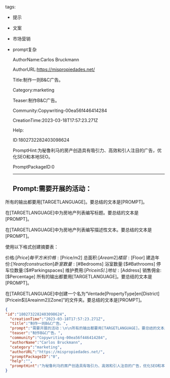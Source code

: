   tags: 
- 提示
- 文案
- 市场营销
- prompt复杂

  AuthorName:Carlos Bruckmann

  AuthorURL:https://mispropiedades.net/

  Title:制作一则B&C广告。

  Category:marketing

  Teaser:制作B&C广告。

  Community:Copywriting-00ea56f446414284

  CreationTime:2023-03-18T17:57:23.271Z

  Help:

  ID:1802732282403098624

  PromptHint:为秘鲁利马的房产创造具有吸引力、高效和引人注目的广告，优化SEO和本地SEO。

  PromptPackageID:0

  ---

  ## Prompt:需要开展的活动：

所有的输出都要用[TARGETLANGUAGE]。要总结的文本是[PROMPT]。

在[TARGETLANGUAGE]中为房地产列表编写标题。要总结的文本是[PROMPT]。

在[TARGETLANGUAGE]中为房地产列表编写描述性文本。要总结的文本是[PROMPT]。

使用以下格式创建摘要表：

价格:[$Price]
每平方米价格:[$Price/m2]
总面积:[$Aream2]
楼层:[$Floor]
建造年份:[$Yearofconstruction]
卧室数量:[$#Bedrooms]
浴室数量:[$#Bathrooms]
停车位数量:[$#Parkingspaces]
维护费用:[$PriceinS/.]
地址:[$Address]
销售佣金:[$Percentage]
所有的输出都要用[TARGETLANGUAGE]。要总结的文本是[PROMPT]。

在[TARGETLANGUAGE]中创建一个名为“Ventade[PropertyType]en[District][Pricein$][Areainm2][Zone]”的文件夹。要总结的文本是[PROMPT]。

  ```json
  {
  "id":"1802732282403098624",
    "creationTime":"2023-03-18T17:57:23.271Z",
    "title":"制作一则B&C广告。",
    "prompt":"需要开展的活动：\n\n所有的输出都要用[TARGETLANGUAGE]。要总结的文本是[PROMPT]。\n\n在[TARGETLANGUAGE]中为房地产列表编写标题。要总结的文本是[PROMPT]。\n\n在[TARGETLANGUAGE]中为房地产列表编写描述性文本。要总结的文本是[PROMPT]。\n\n使用以下格式创建摘要表：\n\n价格:[$Price]\n每平方米价格:[$Price/m2]\n总面积:[$Aream2]\n楼层:[$Floor]\n建造年份:[$Yearofconstruction]\n卧室数量:[$#Bedrooms]\n浴室数量:[$#Bathrooms]\n停车位数量:[$#Parkingspaces]\n维护费用:[$PriceinS/.]\n地址:[$Address]\n销售佣金:[$Percentage]\n所有的输出都要用[TARGETLANGUAGE]。要总结的文本是[PROMPT]。\n\n在[TARGETLANGUAGE]中创建一个名为“Ventade[PropertyType]en[District][Pricein$][Areainm2][Zone]”的文件夹。要总结的文本是[PROMPT]。",
    "teaser":"制作B&C广告。",
    "community":"Copywriting-00ea56f446414284",
    "authorName":"Carlos Bruckmann",
    "category":"marketing",
    "authorURL":"https://mispropiedades.net/",
    "promptPackageID":"0",
    "help":"",
    "promptHint":"为秘鲁利马的房产创造具有吸引力、高效和引人注目的广告，优化SEO和本地SEO。"
  }
  ```
